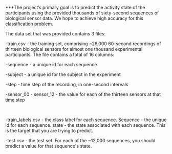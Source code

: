 ***The project’s primary goal is to predict the activity state of the participants using the provided thousands of sixty-second sequences of biological sensor data. We hope to achieve high accuracy for this classification problem. ​

The data set that was provided contains 3 files:​

-train.csv - the training set, comprising ~26,000 60-second recordings of thirteen biological sensors for almost one thousand experimental participants. The file contains a total of 16 columns:​

-sequence - a unique id for each sequence​

-subject - a unique id for the subject in the experiment​

-step - time step of the recording, in one-second intervals​

-sensor_00 - sensor_12 - the value for each of the thirteen sensors at that time step​

​

-train_labels.csv - the class label for each sequence. Sequence - the unique id for each sequence. state - the state associated with each sequence. This is the target that you are trying to predict.​

-test.csv - the test set. For each of the ~12,000 sequences, you should predict a value for that sequence's state.​
